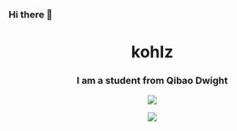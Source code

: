 ### Hi there 👋

<!--
**kohlz/kohlz** is a ✨ _special_ ✨ repository because its `README.md` (this file) appears on your GitHub profile.

Here are some ideas to get you started:

- 🔭 I’m currently working on ...
- 🌱 I’m currently learning ...
- 👯 I’m looking to collaborate on ...
- 🤔 I’m looking for help with ...
- 💬 Ask me about ...
- 📫 How to reach me: ...
- 😄 Pronouns: ...
- ⚡ Fun fact: ...
-->

<h1 align="center">kohlz</h1>
<h3 align="center">I am a student from Qibao Dwight</h3>

<p align = "center">
  <img src="https://github-readme-stats.vercel.app/api?username=kohlz&show_icons=true&theme=maroongold"/>
</p>

<p align="center">
  <img src="https://github-readme-stats.vercel.app/api/top-langs/?username=kohlz&theme=maroongold" align="center">
</p>

